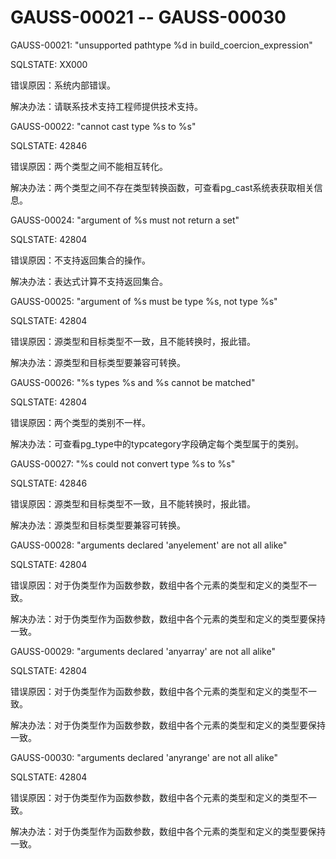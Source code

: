 # GAUSS-00021 -- GAUSS-00030

GAUSS-00021: "unsupported pathtype %d in build\_coercion\_expression"

SQLSTATE: XX000

错误原因：系统内部错误。

解决办法：请联系技术支持工程师提供技术支持。

GAUSS-00022: "cannot cast type %s to %s"

SQLSTATE: 42846

错误原因：两个类型之间不能相互转化。

解决办法：两个类型之间不存在类型转换函数，可查看pg\_cast系统表获取相关信息。

GAUSS-00024: "argument of %s must not return a set"

SQLSTATE: 42804

错误原因：不支持返回集合的操作。

解决办法：表达式计算不支持返回集合。

GAUSS-00025: "argument of %s must be type %s, not type %s"

SQLSTATE: 42804

错误原因：源类型和目标类型不一致，且不能转换时，报此错。

解决办法：源类型和目标类型要兼容可转换。

GAUSS-00026: "%s types %s and %s cannot be matched"

SQLSTATE: 42804

错误原因：两个类型的类别不一样。

解决办法：可查看pg\_type中的typcategory字段确定每个类型属于的类别。

GAUSS-00027: "%s could not convert type %s to %s"

SQLSTATE: 42846

错误原因：源类型和目标类型不一致，且不能转换时，报此错。

解决办法：源类型和目标类型要兼容可转换。

GAUSS-00028: "arguments declared 'anyelement' are not all alike"

SQLSTATE: 42804

错误原因：对于伪类型作为函数参数，数组中各个元素的类型和定义的类型不一致。

解决办法：对于伪类型作为函数参数，数组中各个元素的类型和定义的类型要保持一致。

GAUSS-00029: "arguments declared 'anyarray' are not all alike"

SQLSTATE: 42804

错误原因：对于伪类型作为函数参数，数组中各个元素的类型和定义的类型不一致。

解决办法：对于伪类型作为函数参数，数组中各个元素的类型和定义的类型要保持一致。

GAUSS-00030: "arguments declared 'anyrange' are not all alike"

SQLSTATE: 42804

错误原因：对于伪类型作为函数参数，数组中各个元素的类型和定义的类型不一致。

解决办法：对于伪类型作为函数参数，数组中各个元素的类型和定义的类型要保持一致。
